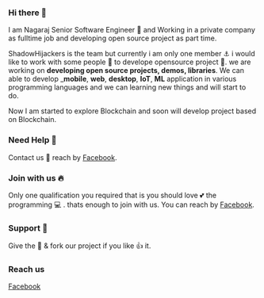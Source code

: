 ### Hi there 👋

 I am Nagaraj Senior Software Engineer :briefcase: and Working in a private company as fulltime job 
 and developing open source project as part time. 
 
  ShadowHijackers is the team but currently i am only one member :anchor: i would like to work with some people :two_men_holding_hands: to develope    opensource project :rainbow:. we are working on **developing open source projects, demos, libraries**.  We can able to develop ___mobile__, __web__, __desktop__, __IoT__, __ML__ application in various programming languages and we can learning new things and will start to do.
  
  Now I am started to explore Blockchain and soon will develop project based on Blockchain.

### Need Help  🙋 
  Contact us :sparkling_heart:	 reach by  [Facebook](https://www.facebook.com/shadowhijackers).
  
### Join with us :fire:
   Only one qualification you required that is you should love :two_hearts: the programming :computer: . 
   thats enough to join with us. You can reach by [Facebook](https://www.facebook.com/shadowhijackers).
 
### Support :heartbeat:
   Give the :star2:	& fork our project if you like 👍 it.
   
### Reach us
   [Facebook](https://www.facebook.com/shadowhijackers)  
   
 
 
   
  
